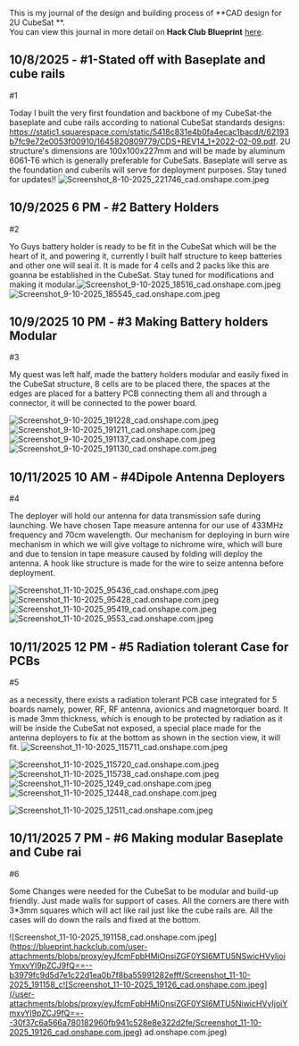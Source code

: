 <!--
  ===================    !!READ THIS NOTICE!!   ====================
  DO NOT edit this file manually. Your changes WILL BE OVERWRITTEN!
  This journal is auto generated and updated by Hack Club Blueprint.
  To edit this file, please edit your journal entries on Blueprint.
  ==================================================================
-->

This is my journal of the design and building process of **CAD design for 2U CubeSat **.  
You can view this journal in more detail on **Hack Club Blueprint** [here](https://blueprint.hackclub.com/projects/288).


## 10/8/2025 - #1-Stated off with Baseplate and cube rails   

#1

Today I built the very first foundation and backbone of my CubeSat-the baseplate and cube rails according to national CubeSat standards designs: https://static1.squarespace.com/static/5418c831e4b0fa4ecac1bacd/t/62193b7fc9e72e0053f00910/1645820809779/CDS+REV14_1+2022-02-09.pdf. 2U structure's dimensions are 100x100x227mm and will be made by aluminum 6061-T6 which is generally preferable for CubeSats. Baseplate will serve as the foundation and cuberils will serve for deployment purposes. Stay tuned for updates!!
![Screenshot_8-10-2025_221746_cad.onshape.com.jpeg](https://blueprint.hackclub.com/user-attachments/blobs/proxy/eyJfcmFpbHMiOnsiZGF0YSI6MTA4MiwicHVyIjoiYmxvYl9pZCJ9fQ==--a25bb20ed97873eebcf287b3145461966c5d7875/Screenshot_8-10-2025_221746_cad.onshape.com.jpeg)
  

## 10/9/2025 6 PM - #2 Battery Holders  

#2

Yo Guys battery holder is ready to be fit in the CubeSat which will be the heart of it, and powering it, currently I built half structure to keep batteries and other one will seal it. It is made for 4 cells and 2 packs like this are goanna be established in the CubeSat. Stay tuned for modifications and making it modular.![Screenshot_9-10-2025_18516_cad.onshape.com.jpeg](https://blueprint.hackclub.com/user-attachments/blobs/proxy/eyJfcmFpbHMiOnsiZGF0YSI6MTIxMSwicHVyIjoiYmxvYl9pZCJ9fQ==--fc40ae0d82cde95fb1c9f6ca9cade889951e28ac/Screenshot_9-10-2025_18516_cad.onshape.com.jpeg)
![Screenshot_9-10-2025_185545_cad.onshape.com.jpeg](https://blueprint.hackclub.com/user-attachments/blobs/proxy/eyJfcmFpbHMiOnsiZGF0YSI6MTIxMiwicHVyIjoiYmxvYl9pZCJ9fQ==--1f262cedb963b9e377d58cedc1ca6437daf3dc72/Screenshot_9-10-2025_185545_cad.onshape.com.jpeg)  

## 10/9/2025 10 PM - #3 Making Battery holders Modular  

#3

My quest was left half, made the battery holders modular and easily fixed in the CubeSat structure, 8 cells are to be placed there, the spaces at the edges are placed for a battery PCB connecting them all and through a connector, it will be connected to the power board.

![Screenshot_9-10-2025_191228_cad.onshape.com.jpeg](https://blueprint.hackclub.com/user-attachments/blobs/proxy/eyJfcmFpbHMiOnsiZGF0YSI6MTIyNSwicHVyIjoiYmxvYl9pZCJ9fQ==--17c1609b4b2386d04291b4a5ea496878c0ad582b/Screenshot_9-10-2025_191228_cad.onshape.com.jpeg)
![Screenshot_9-10-2025_191211_cad.onshape.com.jpeg](https://blueprint.hackclub.com/user-attachments/blobs/proxy/eyJfcmFpbHMiOnsiZGF0YSI6MTIyNCwicHVyIjoiYmxvYl9pZCJ9fQ==--078a1fa5cf17fe3f33d876f7580d5ca62350367d/Screenshot_9-10-2025_191211_cad.onshape.com.jpeg)
![Screenshot_9-10-2025_191137_cad.onshape.com.jpeg](https://blueprint.hackclub.com/user-attachments/blobs/proxy/eyJfcmFpbHMiOnsiZGF0YSI6MTIyMywicHVyIjoiYmxvYl9pZCJ9fQ==--d90a44be87ad54209da95be33d274211826005fb/Screenshot_9-10-2025_191137_cad.onshape.com.jpeg)
![Screenshot_9-10-2025_191130_cad.onshape.com.jpeg](https://blueprint.hackclub.com/user-attachments/blobs/proxy/eyJfcmFpbHMiOnsiZGF0YSI6MTIyMiwicHVyIjoiYmxvYl9pZCJ9fQ==--e36c0d374c0caeb412113cd2e15994f7a18e786c/Screenshot_9-10-2025_191130_cad.onshape.com.jpeg)  

## 10/11/2025 10 AM - #4Dipole Antenna Deployers  



#4

The deployer will hold our antenna for data transmission safe during launching. We have chosen Tape measure antenna for our use of 433MHz frequency and 70cm wavelength. Our mechanism for deploying in burn wire mechanism in which we will give voltage to nichrome wire, which will bure and due to tension in tape measure caused by folding will deploy the antenna. A hook like structure is made for the wire to seize antenna before deployment.

![Screenshot_11-10-2025_95436_cad.onshape.com.jpeg](https://blueprint.hackclub.com/user-attachments/blobs/proxy/eyJfcmFpbHMiOnsiZGF0YSI6MTU1NiwicHVyIjoiYmxvYl9pZCJ9fQ==--2ee92b2039ec7fea1fbad1286461ee35c24230b0/Screenshot_11-10-2025_95436_cad.onshape.com.jpeg)
![Screenshot_11-10-2025_95428_cad.onshape.com.jpeg](https://blueprint.hackclub.com/user-attachments/blobs/proxy/eyJfcmFpbHMiOnsiZGF0YSI6MTU1NSwicHVyIjoiYmxvYl9pZCJ9fQ==--bff538b931c34e5d232b21c2d5d485036524c616/Screenshot_11-10-2025_95428_cad.onshape.com.jpeg)
![Screenshot_11-10-2025_95419_cad.onshape.com.jpeg](https://blueprint.hackclub.com/user-attachments/blobs/proxy/eyJfcmFpbHMiOnsiZGF0YSI6MTU1NCwicHVyIjoiYmxvYl9pZCJ9fQ==--459a06dd66623061ac6f1f92f3801b974117dca7/Screenshot_11-10-2025_95419_cad.onshape.com.jpeg)
![Screenshot_11-10-2025_9553_cad.onshape.com.jpeg](https://blueprint.hackclub.com/user-attachments/blobs/proxy/eyJfcmFpbHMiOnsiZGF0YSI6MTU1NywicHVyIjoiYmxvYl9pZCJ9fQ==--e52aa3dbbb39442e90be041eaf5e723d5770c119/Screenshot_11-10-2025_9553_cad.onshape.com.jpeg)
  

## 10/11/2025 12 PM - #5 Radiation tolerant Case for PCBs  

#5

as a necessity, there exists a radiation tolerant PCB case integrated for 5 boards namely, power, RF, RF antenna, avionics and magnetorquer board. It is made 3mm thickness, which is enough to be protected by radiation as it will be inside the CubeSat not exposed, a special place made for the antenna deployers to fix at the bottom as shown in the section view, it will fit. ![Screenshot_11-10-2025_115711_cad.onshape.com.jpeg](https://blueprint.hackclub.com/user-attachments/blobs/proxy/eyJfcmFpbHMiOnsiZGF0YSI6MTU3MCwicHVyIjoiYmxvYl9pZCJ9fQ==--e58431133a1f83f6e28344504efc301c71eb20a3/Screenshot_11-10-2025_115711_cad.onshape.com.jpeg)


![Screenshot_11-10-2025_115720_cad.onshape.com.jpeg](https://blueprint.hackclub.com/user-attachments/blobs/proxy/eyJfcmFpbHMiOnsiZGF0YSI6MTU2OSwicHVyIjoiYmxvYl9pZCJ9fQ==--f6c23934f27ac250b7f203b02f4c97f2d04b3112/Screenshot_11-10-2025_115720_cad.onshape.com.jpeg)
![Screenshot_11-10-2025_115738_cad.onshape.com.jpeg](https://blueprint.hackclub.com/user-attachments/blobs/proxy/eyJfcmFpbHMiOnsiZGF0YSI6MTU2OCwicHVyIjoiYmxvYl9pZCJ9fQ==--e41f2a76a1658e151d10c5b8662379b5d8adfc01/Screenshot_11-10-2025_115738_cad.onshape.com.jpeg)
![Screenshot_11-10-2025_1249_cad.onshape.com.jpeg](https://blueprint.hackclub.com/user-attachments/blobs/proxy/eyJfcmFpbHMiOnsiZGF0YSI6MTU2NywicHVyIjoiYmxvYl9pZCJ9fQ==--6b44bc32eb61d49c9fa6897e4949c2b8c133027a/Screenshot_11-10-2025_1249_cad.onshape.com.jpeg)
![Screenshot_11-10-2025_12448_cad.onshape.com.jpeg](https://blueprint.hackclub.com/user-attachments/blobs/proxy/eyJfcmFpbHMiOnsiZGF0YSI6MTU2NiwicHVyIjoiYmxvYl9pZCJ9fQ==--7fbba80b0127ccb576f736180c14e116e21818d3/Screenshot_11-10-2025_12448_cad.onshape.com.jpeg)

![Screenshot_11-10-2025_12511_cad.onshape.com.jpeg](https://blueprint.hackclub.com/user-attachments/blobs/proxy/eyJfcmFpbHMiOnsiZGF0YSI6MTU2NSwicHVyIjoiYmxvYl9pZCJ9fQ==--88a4c417ae423a53a186f9647f140cba6c353db9/Screenshot_11-10-2025_12511_cad.onshape.com.jpeg)
  

## 10/11/2025 7 PM - #6 Making modular Baseplate and Cube rai  

#6

Some Changes were needed for the CubeSat to be modular and build-up friendly. Just made walls for support of cases. All the corners are there with 3*3mm squares which will act like rail just like the cube rails are. All the cases will do down the rails and fixed at the bottom.

![Screenshot_11-10-2025_191158_cad.onshape.com.jpeg](https://blueprint.hackclub.com/user-attachments/blobs/proxy/eyJfcmFpbHMiOnsiZGF0YSI6MTU5NSwicHVyIjoiYmxvYl9pZCJ9fQ==--b3979fc9d5d7e1c22d1ea0b7f8ba55991282efff/Screenshot_11-10-2025_191158_c![Screenshot_11-10-2025_19126_cad.onshape.com.jpeg](/user-attachments/blobs/proxy/eyJfcmFpbHMiOnsiZGF0YSI6MTU5NiwicHVyIjoiYmxvYl9pZCJ9fQ==--30f37c6a566a780182960fb941c528e8e322d2fe/Screenshot_11-10-2025_19126_cad.onshape.com.jpeg)
ad.onshape.com.jpeg)
  

